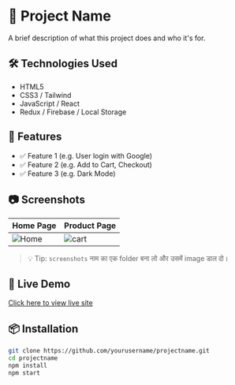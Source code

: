 # 📌 Project Name

A brief description of what this project does and who it's for.

## 🛠️ Technologies Used

- HTML5
- CSS3 / Tailwind 
- JavaScript / React
- Redux / Firebase / Local Storage

## 🚀 Features

- ✅ Feature 1 (e.g. User login with Google)
- ✅ Feature 2 (e.g. Add to Cart, Checkout)
- ✅ Feature 3 (e.g. Dark Mode)

## 📷 Screenshots

| Home Page | Product Page |
|-----------|--------------|
| ![Home](./screenshots/home.png) | ![cart](./screenshots/cart.png) |

> 💡 Tip: `screenshots` नाम का एक folder बना लो और उसमें image डाल दो।

## 🔗 Live Demo

[Click here to view live site](https://yourprojecturl.com)

## 📦 Installation

```bash
git clone https://github.com/yourusername/projectname.git
cd projectname
npm install
npm start
